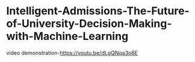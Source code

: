 # Intelligent-Admissions-The-Future-of-University-Decision-Making-with-Machine-Learning
video demonstration-https://youtu.be/dLgQNqa3o6E
